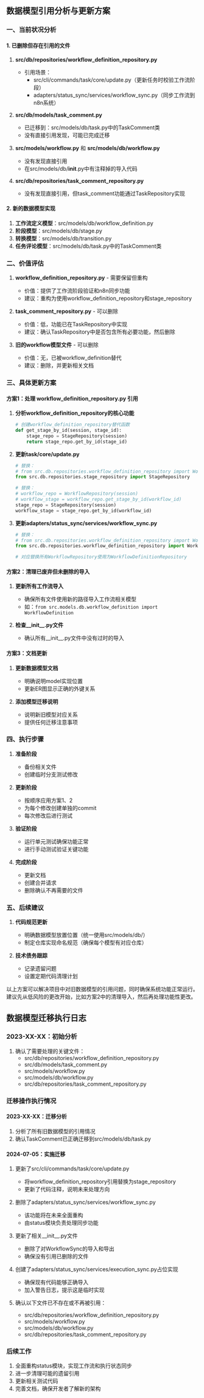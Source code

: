 ## 数据模型引用分析与更新方案

### 一、当前状况分析

#### 1. 已删除但存在引用的文件

1. **src/db/repositories/workflow_definition_repository.py**
   - 引用场景：
     - src/cli/commands/task/core/update.py（更新任务时校验工作流阶段）
     - adapters/status_sync/services/workflow_sync.py（同步工作流到n8n系统）

2. **src/db/models/task_comment.py**
   - 已迁移到：src/models/db/task.py中的TaskComment类
   - 没有直接引用发现，可能已完成迁移

3. **src/models/workflow.py** 和 **src/models/db/workflow.py**
   - 没有发现直接引用
   - 在src/models/db/**init**.py中有注释掉的导入代码

4. **src/db/repositories/task_comment_repository.py**
   - 没有发现直接引用，但task_comment功能通过TaskRepository实现

#### 2. 新的数据模型实现

1. **工作流定义模型**：src/models/db/workflow_definition.py
2. **阶段模型**：src/models/db/stage.py
3. **转换模型**：src/models/db/transition.py
4. **任务评论模型**：src/models/db/task.py中的TaskComment类

### 二、价值评估

1. **workflow_definition_repository.py** - 需要保留但重构
   - 价值：提供了工作流阶段验证和n8n同步功能
   - 建议：重构为使用workflow_definition_repository和stage_repository

2. **task_comment_repository.py** - 可以删除
   - 价值：低，功能已在TaskRepository中实现
   - 建议：确认TaskRepository中是否包含所有必要功能，然后删除

3. **旧的workflow模型文件** - 可以删除
   - 价值：无，已被workflow_definition替代
   - 建议：删除，并更新相关文档

### 三、具体更新方案

#### 方案1：处理 workflow_definition_repository.py 引用

1. **分析workflow_definition_repository的核心功能**
   ```python
   # 创建workflow_definition_repository替代函数
   def get_stage_by_id(session, stage_id):
       stage_repo = StageRepository(session)
       return stage_repo.get_by_id(stage_id)
   ```

2. **更新task/core/update.py**
   ```python
   # 替换：
   # from src.db.repositories.workflow_definition_repository import WorkflowDefinitionRepository
   from src.db.repositories.stage_repository import StageRepository

   # 替换：
   # workflow_repo = WorkflowRepository(session)
   # workflow_stage = workflow_repo.get_stage_by_id(workflow_id)
   stage_repo = StageRepository(session)
   workflow_stage = stage_repo.get_by_id(workflow_id)
   ```

3. **更新adapters/status_sync/services/workflow_sync.py**
   ```python
   # 替换：
   # from src.db.repositories.workflow_definition_repository import WorkflowDefinitionRepository
   from src.db.repositories.workflow_definition_repository import WorkflowDefinitionRepository

   # 对应替换所有WorkflowRepository使用为WorkflowDefinitionRepository
   ```

#### 方案2：清理已废弃但未删除的导入

1. **更新所有工作流导入**
   - 确保所有文件使用新的路径导入工作流相关模型
   - 如：`from src.models.db.workflow_definition import WorkflowDefinition`

2. **检查__init__.py文件**
   - 确认所有__init__.py文件中没有过时的导入

#### 方案3：文档更新

1. **更新数据模型文档**
   - 明确说明model实现位置
   - 更新ER图显示正确的外键关系

2. **添加模型迁移说明**
   - 说明新旧模型对应关系
   - 提供任何迁移注意事项

### 四、执行步骤

1. **准备阶段**
   - 备份相关文件
   - 创建临时分支测试修改

2. **更新阶段**
   - 按顺序应用方案1、2
   - 为每个修改创建单独的commit
   - 每次修改后进行测试

3. **验证阶段**
   - 运行单元测试确保功能正常
   - 进行手动测试验证关键功能

4. **完成阶段**
   - 更新文档
   - 创建合并请求
   - 删除确认不再需要的文件

### 五、后续建议

1. **代码规范更新**
   - 明确数据模型放置位置（统一使用src/models/db/）
   - 制定仓库实现命名规范（确保每个模型有对应仓库）

2. **技术债务跟踪**
   - 记录遗留问题
   - 设置定期代码清理计划

以上方案可以解决项目中对旧数据模型的引用问题，同时确保系统功能正常运行。建议先从低风险的更改开始，比如方案2中的清理导入，然后再处理功能性更改。

## 数据模型迁移执行日志

### 2023-XX-XX：初始分析

1. 确认了需要处理的关键文件：
   - src/db/repositories/workflow_definition_repository.py
   - src/db/models/task_comment.py
   - src/models/workflow.py
   - src/models/db/workflow.py
   - src/db/repositories/task_comment_repository.py

### 迁移操作执行情况

#### 2023-XX-XX：迁移分析

1. 分析了所有旧数据模型的引用情况
2. 确认TaskComment已正确迁移到src/models/db/task.py

#### 2024-07-05：实施迁移

1. 更新了src/cli/commands/task/core/update.py
   - 将workflow_definition_repository引用替换为stage_repository
   - 更新了代码注释，说明未来处理方向

2. 删除了adapters/status_sync/services/workflow_sync.py
   - 该功能将在未来全面重构
   - 由status模块负责处理同步功能

3. 更新了相关__init__.py文件
   - 删除了对WorkflowSync的导入和导出
   - 确保没有引用已删除的文件

4. 创建了adapters/status_sync/services/execution_sync.py占位实现
   - 确保现有代码能够正确导入
   - 加入警告日志，提示这是临时实现

5. 确认以下文件已不存在或不再被引用：
   - src/db/repositories/workflow_definition_repository.py
   - src/models/workflow.py
   - src/models/db/workflow.py
   - src/db/repositories/task_comment_repository.py

### 后续工作

1. 全面重构status模块，实现工作流和执行状态同步
2. 进一步清理可能的遗留引用
3. 更新相关测试代码
4. 完善文档，确保开发者了解新的架构
